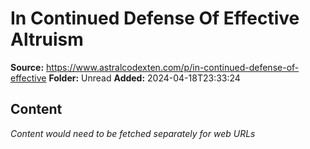 # In Continued Defense Of Effective Altruism

**Source:** https://www.astralcodexten.com/p/in-continued-defense-of-effective
**Folder:** Unread
**Added:** 2024-04-18T23:33:24




## Content
*Content would need to be fetched separately for web URLs*

